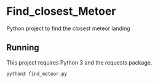 # Find_closest_Metoer
Python project to find the closest meteor landing

## Running

This project requires Python 3 and the requests package.

`python3 find_meteor.py`
